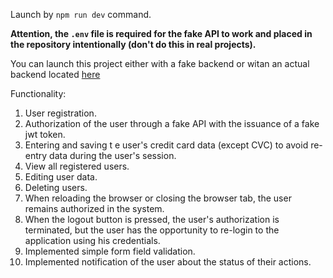 Launch by `npm run dev` command. 

**Attention, the `.env` file is required for the fake API to work and placed in the
repository intentionally (don't do this in real projects).** 

You can launch this project either with a fake backend or witan an actual backend located [here](https://github.com/rukivbruki/Node-registration-CRUD_API.git)

Functionality:
1. User registration.
2. Authorization of the user through a fake API with the issuance of a fake jwt token. 
3. Entering and saving t e user's credit card data (except CVC) to avoid re-entry data during the user's session.
4. View all registered users.
5. Editing user data. 
6. Deleting users.
7. When reloading the browser or closing the browser tab, the user remains authorized in the system.
8. When the logout button is pressed, the user's authorization is terminated, but the user has the opportunity to re-login to the application using his credentials. 
9. Implemented simple form field validation. 
10. Implemented notification of the user about the status of their actions.
